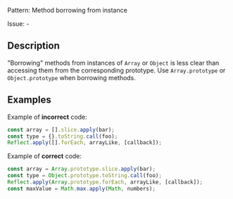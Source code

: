 Pattern: Method borrowing from instance

Issue: -

## Description

"Borrowing" methods from instances of `Array` or `Object` is less clear than accessing them from the corresponding prototype. Use `Array.prototype` or `Object.prototype` when borrowing methods.

## Examples

Example of **incorrect** code:
```javascript
const array = [].slice.apply(bar);
const type = {}.toString.call(foo);
Reflect.apply([].forEach, arrayLike, [callback]);
```

Example of **correct** code:
```javascript
const array = Array.prototype.slice.apply(bar);
const type = Object.prototype.toString.call(foo);
Reflect.apply(Array.prototype.forEach, arrayLike, [callback]);
const maxValue = Math.max.apply(Math, numbers);
```